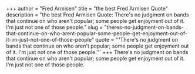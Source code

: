 +++
author = "Fred Armisen"
title = "the best Fred Armisen Quote"
description = "the best Fred Armisen Quote: There's no judgment on bands that continue on who aren't popular; some people get enjoyment out of it. I'm just not one of those people."
slug = "theres-no-judgment-on-bands-that-continue-on-who-arent-popular-some-people-get-enjoyment-out-of-it-im-just-not-one-of-those-people"
quote = '''There's no judgment on bands that continue on who aren't popular; some people get enjoyment out of it. I'm just not one of those people.'''
+++
There's no judgment on bands that continue on who aren't popular; some people get enjoyment out of it. I'm just not one of those people.
